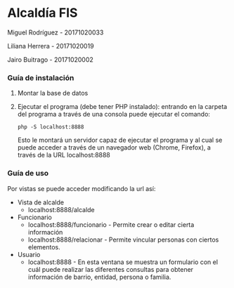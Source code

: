 # Alcaldía FIS

Miguel Rodríguez - 20171020033

Liliana Herrera - 20171020019

Jairo Buitrago - 20171020002



### Guía de instalación

1. Montar la base de datos

2. Ejecutar el programa (debe tener PHP instalado): entrando en la carpeta del programa a través de una consola puede ejecutar el comando:

   ```
   php -S localhost:8888
   ```

   Esto le montará un servidor capaz de ejecutar el programa y al cual se puede acceder a través de un navegador web (Chrome, Firefox), a través de la URL localhost:8888

### Guía de uso

Por vistas se puede acceder modificando la url así:

* Vista de alcalde 
  * localhost:8888/alcalde
* Funcionario
  * localhost:8888/funcionario - Permite crear o editar cierta información
  * localhost:8888/relacionar - Permite vincular personas con ciertos elementos.
* Usuario 
  * localhost:8888 - En esta ventana se muestra un formulario con el cuál puede realizar las diferentes consultas para obtener información de barrio, entidad, persona o familia.